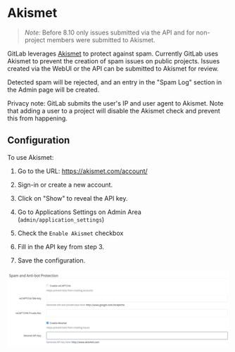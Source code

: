 # Akismet

> *Note:* Before 8.10 only issues submitted via the API and for non-project
members were submitted to Akismet.

GitLab leverages [Akismet](http://akismet.com) to protect against spam. Currently
GitLab uses Akismet to prevent the creation of spam issues on public projects. Issues
created via the WebUI or the API can be submitted to Akismet for review.

Detected spam will be rejected, and an entry in the "Spam Log" section in the
Admin page will be created.

Privacy note: GitLab submits the user's IP and user agent to Akismet. Note that
adding a user to a project will disable the Akismet check and prevent this
from happening.

## Configuration

To use Akismet:

1. Go to the URL: https://akismet.com/account/

2. Sign-in or create a new account.

3. Click on "Show" to reveal the API key.

4. Go to Applications Settings on Admin Area (`admin/application_settings`)

5. Check the `Enable Akismet` checkbox

6. Fill in the API key from step 3.

7. Save the configuration.

![Screenshot of Akismet settings](img/akismet_settings.png)

